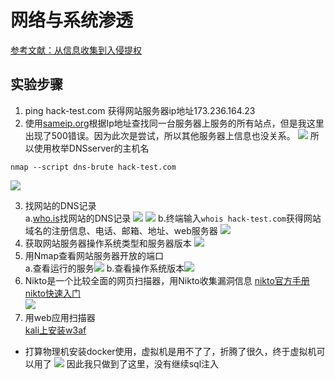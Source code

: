 # 网络与系统渗透
[参考文献：从信息收集到入侵提权](https://blog.csdn.net/m0_37268841/article/details/79798561)
## 实验步骤
1. ping hack-test.com 获得网站服务器ip地址173.236.164.23
2. 使用[sameip.org](https://www.sameip.org/ip/)根据Ip地址查找同一台服务器上服务的所有站点，但是我这里出现了500错误。因为此次是尝试，所以其他服务器上信息也没关系。
![](images/500.png)
所以使用枚举DNSserver的主机名
```
nmap --script dns-brute hack-test.com
```
![](images/dnsserver.png)

3. 找网站的DNS记录  
a.[who.is](https://who.is/)找网站的DNS记录
![](images/whoisresult1.png)
![](images/whoisresult2.png)
b.终端输入```whois hack-test.com```获得网站域名的注册信息、电话、邮箱、地址、web服务器
![](images/whoisresult3.jpg)
4. 获取网站服务器操作系统类型和服务器版本
![](images/whatweb.png)
5. 用Nmap查看网站服务器开放的端口  
a.查看运行的服务![](images/runningserver.png)
b.查看操作系统版本![](images/osversion.png)
6. Nikto是一个比较全面的网页扫描器，用Nikto收集漏洞信息 
[nikto官方手册](https://cirt.net/nikto2-docs/)    
[nikto快速入门](https://blog.csdn.net/freeking101/article/details/72872502)  
![](images/nikto.png)
7. 用web应用扫描器  
[kali上安装w3af](https://blog.csdn.net/f786548139/article/details/80604586)  
* 打算物理机安装docker使用，虚拟机是用不了了，折腾了很久，终于虚拟机可以用了
![](images/nosql.png)
因此我只做到了这里，没有继续sql注入